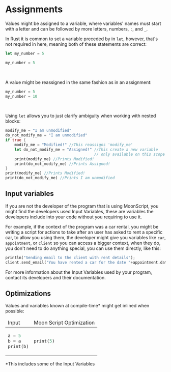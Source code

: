 # Assignments
Values might be assigned to a variable, where variables' names must start
with a letter and can be followed by more letters, numbers, ``:``, and ``_``.

In Rust it is common to set a variable preceded by in ``let``, however,
that's not required in here, meaning both of these statements are correct:

```rust
let my_number = 5
```

```rust
my_number = 5
```
<br>

A value might be reassigned in the same fashion as in an assignment:

```rust
my_number = 5
my_number = 10
```

<br>

Using ``let`` allows you to just clarify ambiguity when working with nested
blocks:

```rust
modify_me = "I am unmodified"
do_not_modify_me = "I am unmodified"
if true {
    modify_me = "Modified!" //This reassigns 'modify_me'
    let do_not_modify_me = "Assigned!" //This create a new variable 
                                       // only available on this scope
    print(modify_me) //Prints Modified!
    print(do_not_modify_me) //Prints Assigned!
}
print(modify_me) //Prints Modified!
print(do_not_modify_me) //Prints I am unmodified
```


## Input variables
If you are not the developer of the program that is using MoonScript, you 
might find the developers used Input Variables, these are variables the 
developers include into your code without you requiring to use it.

For example, if the context of the program was a car rental, you might be
writing a script for actions to take after an user has asked to rent a
specific car, to allow you using them, the developer might give you 
variables like ``car``, ``appointment``, or ``client`` so you can access 
a bigger context, when they do, you don't need to do anything special, you
can use them directly, like this:

````rust
println("Sending email to the client with rent details");
client.send_email("You have rented a car for the date "+appointment.date.to_string);
````

For more information about the Input Variables used by your program, contact
its developers and their documentation.


## Optimizations

Values and variables known at compile-time* might get inlined when possible:

<table>
<thead>
<td> Input </td> <td> Moon Script Optimization </td>
</thead>
<tr>
<td>

````rust
a = 5
b = a
print(b)
````

</td>
<td>

````rust
print(5)
````

</td>
</tr>
</table>

*This includes some of the Input Variables